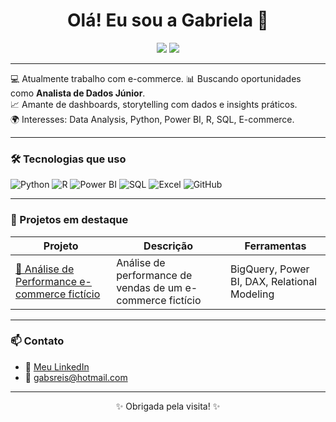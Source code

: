 <h1 align="center">Olá! Eu sou a Gabriela 👋</h1>

<p align="center">
  <img src="https://img.shields.io/badge/Analista%20de%20Dados-%23007ACC?style=flat-square&logo=databricks&logoColor=white" />
  <img src="https://img.shields.io/github/followers/gabrielareis?label=Followers&style=social" />
</p>

---

💻 Atualmente trabalho com e-commerce. 
📊 Buscando oportunidades como **Analista de Dados Júnior**.  
📈 Amante de dashboards, storytelling com dados e insights práticos.  
🌍 Interesses: Data Analysis, Python, Power BI, R, SQL, E-commerce.

---

### 🛠️ Tecnologias que uso

![Python](https://img.shields.io/badge/-Python-333333?style=flat&logo=python)
![R](https://img.shields.io/badge/-R-276DC3?style=flat&logo=r)
![Power BI](https://img.shields.io/badge/-Power%20BI-F2C811?style=flat&logo=powerbi)
![SQL](https://img.shields.io/badge/-SQL-4479A1?style=flat&logo=postgresql)
![Excel](https://img.shields.io/badge/-Excel-217346?style=flat&logo=microsoft-excel)
![GitHub](https://img.shields.io/badge/-GitHub-181717?style=flat&logo=github)

---

### 🚀 Projetos em destaque

| Projeto | Descrição | Ferramentas |
|--------|-----------|-------------|
| [🔗 Análise de Performance e-commerce fictício](https://github.com/gabrielareis97/ecommerce-sales-analysis-powerbi) | Análise de performance de vendas de um e-commerce fictício |BigQuery, Power BI, DAX, Relational Modeling |

---

### 📫 Contato

- 💼 [Meu LinkedIn](https://www.linkedin.com/in/gabriela-dos-reis-barreto/)
- 📧 gabsreis@hotmail.com

---

<p align="center">✨ Obrigada pela visita! ✨</p>
